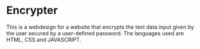 <h1>Encrypter</h1>

This is a webdesign for a website that encrypts the text data input given by the user secured by a user-defined password.
The languages used are HTML, CSS and JAVASCRIPT.
